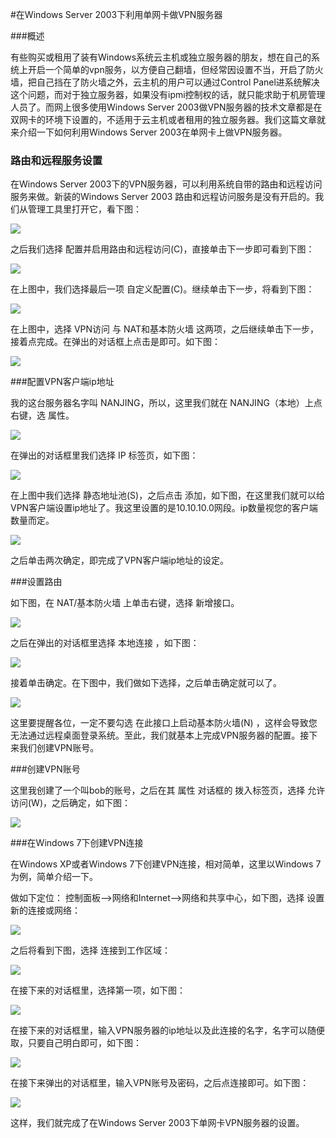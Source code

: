 <!-- --- tag: 独立服务器 云主机 VPN -->
#在Windows Server 2003下利用单网卡做VPN服务器

###概述

有些购买或租用了装有Windows系统云主机或独立服务器的朋友，想在自己的系统上开启一个简单的vpn服务，以方便自己翻墙，但经常因设置不当，开启了防火墙，把自己挡在了防火墙之外，云主机的用户可以通过Control Panel进系统解决这个问题，而对于独立服务器，如果没有ipmi控制权的话，就只能求助于机房管理人员了。而网上很多使用Windows Server 2003做VPN服务器的技术文章都是在双网卡的环境下设置的，不适用于云主机或者租用的独立服务器。我们这篇文章就来介绍一下如何利用Windows Server 2003在单网卡上做VPN服务器。

### 路由和远程服务设置

在Windows Server 2003下的VPN服务器，可以利用系统自带的路由和远程访问服务来做。新装的Windows Server 2003 路由和远程访问服务是没有开启的。我们从管理工具里打开它，看下图：

![](http://ww3.sinaimg.cn/large/a74ecc4cjw1e1icyah4cbj.jpg)

之后我们选择 配置并启用路由和远程访问(C)，直接单击下一步即可看到下图：

![](http://ww1.sinaimg.cn/large/a74eed94jw1e1icyh90lbj.jpg)

在上图中，我们选择最后一项 自定义配置(C)。继续单击下一步，将看到下图：

![](http://ww3.sinaimg.cn/large/a74ecc4cjw1e1icyt3hnxj.jpg)

在上图中，选择 VPN访问 与 NAT和基本防火墙 这两项，之后继续单击下一步，接着点完成。在弹出的对话框上点击是即可。如下图：

![](http://ww1.sinaimg.cn/large/a74eed94jw1e1icz60st2j.jpg)

###配置VPN客户端ip地址

我的这台服务器名字叫 NANJING，所以，这里我们就在 NANJING（本地）上点右键，选 属性。

![](http://ww1.sinaimg.cn/large/a74ecc4cjw1e1iczmmt95j.jpg)

在弹出的对话框里我们选择 IP 标签页，如下图：

![](http://ww3.sinaimg.cn/large/a74eed94jw1e1iczz5axgj.jpg)

在上图中我们选择 静态地址池(S)，之后点击 添加，如下图，在这里我们就可以给VPN客户端设置ip地址了。我这里设置的是10.10.10.0网段。ip数量视您的客户端数量而定。

![](http://ww1.sinaimg.cn/large/a74e55b4jw1e1id0u7x4uj.jpg)

之后单击两次确定，即完成了VPN客户端ip地址的设定。

###设置路由

如下图，在 NAT/基本防火墙 上单击右键，选择 新增接口。

![](http://ww1.sinaimg.cn/large/a74ecc4cjw1e1id192c5nj.jpg)

之后在弹出的对话框里选择 本地连接 ，如下图：

![](http://ww1.sinaimg.cn/large/a74e55b4jw1e1id2e9rmyj.jpg)

接着单击确定。在下图中，我们做如下选择，之后单击确定就可以了。

![](http://ww1.sinaimg.cn/large/a74ecc4cjw1e1id2q4b4yj.jpg)

这里要提醒各位，一定不要勾选 在此接口上启动基本防火墙(N) ，这样会导致您无法通过远程桌面登录系统。至此，我们就基本上完成VPN服务器的配置。接下来我们创建VPN账号。

###创建VPN账号

这里我创建了一个叫bob的账号，之后在其 属性 对话框的 拨入标签页，选择 允许访问(W)，之后确定，如下图：

![](http://ww2.sinaimg.cn/large/a74eed94jw1e1id32sbubj.jpg)

###在Windows 7下创建VPN连接

在Windows XP或者Windows 7下创建VPN连接，相对简单，这里以Windows 7为例，简单介绍一下。

做如下定位： 控制面板-->网络和Internet-->网络和共享中心，如下图，选择 设置新的连接或网络：

![](http://ww1.sinaimg.cn/large/a74e55b4jw1e1id45kr6cj.jpg)

之后将看到下图，选择 连接到工作区域：

![](http://ww1.sinaimg.cn/large/a74eed94jw1e1id4jy2tgj.jpg)

在接下来的对话框里，选择第一项，如下图：

![](http://ww1.sinaimg.cn/large/a74e55b4jw1e1id4r6bkij.jpg)

在接下来的对话框里，输入VPN服务器的ip地址以及此连接的名字，名字可以随便取，只要自己明白即可，如下图：

![](http://ww2.sinaimg.cn/large/a74ecc4cjw1e1id52ajbvj.jpg)

在接下来弹出的对话框里，输入VPN账号及密码，之后点连接即可。如下图：

![](http://ww3.sinaimg.cn/large/a74e55b4jw1e1id5cjko1j.jpg)

这样，我们就完成了在Windows Server 2003下单网卡VPN服务器的设置。

